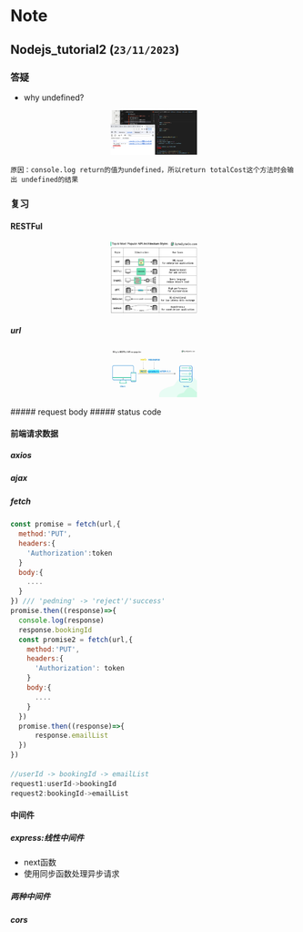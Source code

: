

# Note

## Nodejs_tutorial2 (`23/11/2023`)

### 答疑
- why undefined?
<p align='center'><img src='../images/whyUndefined.png' width='30%' height='30%' /></p>

`原因：console.log return的值为undefined，所以return totalCost这个方法时会输出 undefined的结果`

### 复习
#### RESTFul
<p align='center'><img src='../images/6PopularAPIStyles.png' width='30%' height='30%' /></p>

##### url
<p align='center'><img src='../images/WhyIsRestfulApiPop.png' width='30%' height='30%' /></p>
##### request body
##### status code

#### 前端请求数据
##### axios
##### ajax
##### fetch
```js
const promise = fetch(url,{
  method:'PUT',
  headers:{
    'Authorization':token
  }
  body:{
    ....
  }
}) /// 'pedning' -> 'reject'/'success'
promise.then((response)=>{
  console.log(response)
  response.bookingId
  const promise2 = fetch(url,{
    method:'PUT',
    headers:{
      'Authorization': token
    }
    body:{
      ....
    }
  })
  promise.then((response)=>{
      response.emailList
  })
})

//userId -> bookingId -> emailList
request1:userId->bookingId
request2:bookingId->emailList
```

#### 中间件
##### express:线性中间件
- next函数
- 使用同步函数处理异步请求

##### 两种中间件
##### cors
    
